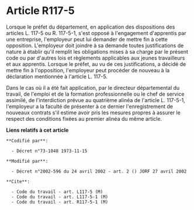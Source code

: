# Article R117-5

Lorsque le préfet du département, en application des dispositions des articles L. 117-5 ou R. 117-5-1, s'est opposé à
l'engagement d'apprentis par une entreprise, l'employeur peut lui demander de mettre fin à cette opposition. L'employeur doit
joindre à sa demande toutes justifications de nature à établir qu'il remplit les obligations mises à sa charge par le présent
code ou par d'autres lois et règlements applicables aux jeunes travailleurs et aux apprentis. Lorsque le préfet, au vu de ces
justifications, a décidé de mettre fin à l'opposition, l'employeur peut procéder de nouveau à la déclaration mentionnée à
l'article L. 117-5.

Dans le cas où il a été fait application, par le directeur départemental du travail, de l'emploi et de la formation
professionnelle ou le chef de service assimilé, de l'interdiction prévue au quatrième alinéa de l'article L. 117-5-1,
l'employeur a la faculté de présenter à ce dernier l'enregistrement de nouveaux contrats s'il estime avoir pris les mesures
propres à assurer le respect des conditions fixées au premier alinéa du même article.

**Liens relatifs à cet article**

	**Codifié par**:

	  - Décret n°73-1048 1973-11-15

	**Modifié par**:

	  - Décret n°2002-596 du 24 avril 2002 - art. 2 () JORF 27 avril 2002

	**Cite**:

	  - Code du travail - art. L117-5 (M)
	  - Code du travail - art. L117-5-1 (M)
	  - Code du travail - art. R117-5-1 (M)
